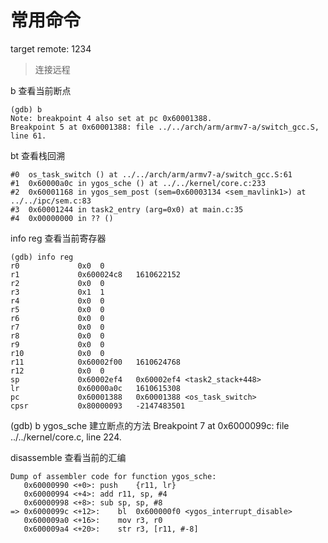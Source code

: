 # 常用命令

target remote: 1234
> 连接远程

b 
查看当前断点
```
(gdb) b
Note: breakpoint 4 also set at pc 0x60001388.
Breakpoint 5 at 0x60001388: file ../../arch/arm/armv7-a/switch_gcc.S, line 61.
```

bt
查看栈回溯
```
#0  os_task_switch () at ../../arch/arm/armv7-a/switch_gcc.S:61
#1  0x60000a0c in ygos_sche () at ../../kernel/core.c:233
#2  0x60001168 in ygos_sem_post (sem=0x60003134 <sem_mavlink1>) at ../../ipc/sem.c:83
#3  0x60001244 in task2_entry (arg=0x0) at main.c:35
#4  0x00000000 in ?? ()
```

info reg
查看当前寄存器
```
(gdb) info reg
r0             0x0	0
r1             0x600024c8	1610622152
r2             0x0	0
r3             0x1	1
r4             0x0	0
r5             0x0	0
r6             0x0	0
r7             0x0	0
r8             0x0	0
r9             0x0	0
r10            0x0	0
r11            0x60002f00	1610624768
r12            0x0	0
sp             0x60002ef4	0x60002ef4 <task2_stack+448>
lr             0x60000a0c	1610615308
pc             0x60001388	0x60001388 <os_task_switch>
cpsr           0x80000093	-2147483501
```

(gdb) b ygos_sche
建立断点的方法
Breakpoint 7 at 0x6000099c: file ../../kernel/core.c, line 224.

disassemble
查看当前的汇编
```
Dump of assembler code for function ygos_sche:
   0x60000990 <+0>:	push	{r11, lr}
   0x60000994 <+4>:	add	r11, sp, #4
   0x60000998 <+8>:	sub	sp, sp, #8
=> 0x6000099c <+12>:	bl	0x600000f0 <ygos_interrupt_disable>
   0x600009a0 <+16>:	mov	r3, r0
   0x600009a4 <+20>:	str	r3, [r11, #-8]
```






